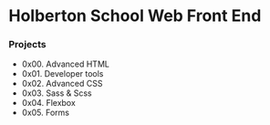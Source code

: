 # Holberton School Web Front End

### Projects

- 0x00. Advanced HTML
- 0x01. Developer tools
- 0x02. Advanced CSS
- 0x03. Sass & Scss
- 0x04. Flexbox
- 0x05. Forms